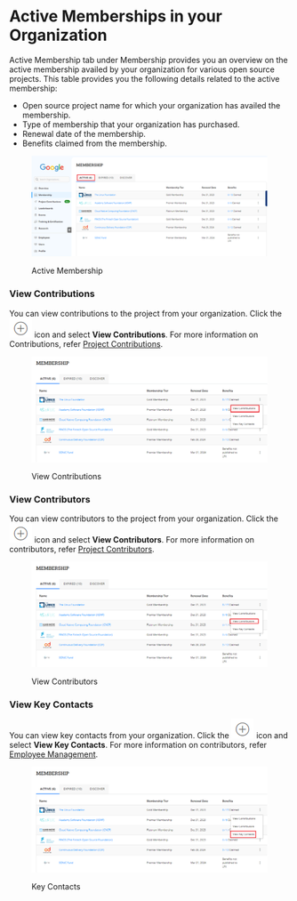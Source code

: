 # Active Memberships in your Organization

Active Membership tab under Membership provides you an overview on the active membership availed by your organization for various open source projects. This table provides you the following details related to the active membership:

* Open source project name for which your organization has availed the membership.
* Type of membership that your organization has purchased.
* Renewal date of the membership.
* Benefits claimed from the membership.

<figure><img src="../../.gitbook/assets/Membership.png" alt=""><figcaption><p>Active Membership</p></figcaption></figure>

### View Contributions&#x20;

You can view contributions to the project from your organization. Click the <img src="../../.gitbook/assets/Icon (8).png" alt="" data-size="line"> icon and select **View Contributions**.  For more information on Contributions,  refer [Project Contributions](https://docs.linuxfoundation.org/lfx/organization-dashboard/projects/project-contributions).

<figure><img src="../../.gitbook/assets/View Contributons  (2).png" alt=""><figcaption><p>View  Contributions </p></figcaption></figure>

### View Contributors

You can view contributors to the project from your organization. Click the <img src="../../.gitbook/assets/Icon (8).png" alt="" data-size="line"> icon and select **View Contributors**.  For more information on contributors,  refer [Project Contributors](https://docs.linuxfoundation.org/lfx/organization-dashboard/projects/project-contributors).

<figure><img src="../../.gitbook/assets/View Contributors.png" alt=""><figcaption><p>View Contributors</p></figcaption></figure>

### View Key Contacts

You can view key contacts from your organization. Click the <img src="../../.gitbook/assets/Icon (8).png" alt="" data-size="line"> icon and select **View Key Contacts**.  For more information on contributors, refer [Employee Management](https://docs.linuxfoundation.org/lfx/organization-dashboard/employee-management).

<figure><img src="../../.gitbook/assets/Key Contacts.png" alt=""><figcaption><p>Key Contacts</p></figcaption></figure>

